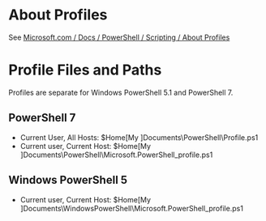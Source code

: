 # About Profiles
See [Microsoft.com / Docs / PowerShell / Scripting / About Profiles](https://docs.microsoft.com/en-us/powershell/module/microsoft.powershell.core/about/about_profiles)

# Profile Files and Paths
Profiles are separate for Windows PowerShell 5.1 and PowerShell 7. 
## PowerShell 7
* Current User, All Hosts: $Home\[My ]Documents\PowerShell\Profile.ps1
* Current user, Current Host: $Home\[My ]Documents\PowerShell\Microsoft.PowerShell_profile.ps1
## Windows PowerShell 5
* Current user, Current Host: $Home\[My ]Documents\WindowsPowerShell\Microsoft.PowerShell_profile.ps1

